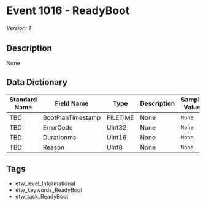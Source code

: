 # Event 1016 - ReadyBoot
###### Version: 1

## Description
None

## Data Dictionary
|Standard Name|Field Name|Type|Description|Sample Value|
|---|---|---|---|---|
|TBD|BootPlanTimestamp|FILETIME|None|`None`|
|TBD|ErrorCode|UInt32|None|`None`|
|TBD|Durationms|UInt16|None|`None`|
|TBD|Reason|UInt8|None|`None`|

## Tags
* etw_level_Informational
* etw_keywords_ReadyBoot
* etw_task_ReadyBoot
